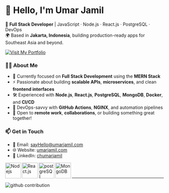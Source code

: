 # 👋 Hello, I'm Umar Jamil

🚀 **Full Stack Developer** | JavaScript · Node.js · React.js · PostgreSQL · DevOps  
🌍 Based in **Jakarta, Indonesia**, building production-ready apps for Southeast Asia and beyond.

<a href="https://umarjamil.com" target="_blank">
    <img src="https://img.shields.io/badge/Visit-My_Portfolio-blue?style=for-the-badge&logo=github" alt="Visit My Portfolio">
</a>

### 👨‍💻 About Me

- 🎯 Currently focused on **Full Stack Development** using the **MERN Stack**
- ⚡ Passionate about building **scalable APIs**, **microservices**, and clean **frontend interfaces**
- 🛠️ Experienced with **Node.js**, **React.js**, **PostgreSQL**, **MongoDB**, **Docker**, and **CI/CD**
- 🚀 DevOps-savvy with **GitHub Actions**, **NGINX**, and automation pipelines
- 🤝 Open to **remote work**, **collaborations**, or building something great together!

### 📫 Get in Touch

- 📧 Email: sayHello@umarjamil.com  
- 🌐 Website: <a href="https://umarjamil.com" target="_blank">umarjamil.com</a>  
- 💼 LinkedIn: <a href="https://linkedin.com/in/chumarjamil" target="_blank">chumarjamil</a>


<img align="left" alt="Nodejs" width="50px" src="https://res.cloudinary.com/ujdeveloper/image/upload/v1741294793/extramedia/1174925_dodqpg.webp" />
<img align="left" alt="React.js" width="50px" src="https://res.cloudinary.com/ujdeveloper/image/upload/v1741294441/extramedia/React-icon.svg_ciktza.png" />
<img align="left" alt="postgreSQL" width="50px" src="https://res.cloudinary.com/ujdeveloper/image/upload/v1742918354/postgresql-icon-1987x2048-v2fkmdaw_qa2582.png" />
<img align="left" alt="MongoDB" width="50px" src="https://res.cloudinary.com/ujdeveloper/image/upload/v1741294890/extramedia/download_kwrvii.png" />

<br />
<br />

---


![github contribution](https://res.cloudinary.com/ujdeveloper/image/upload/v1698155741/github-contribution-grid-snake-dark_ffwvpe.svg)
